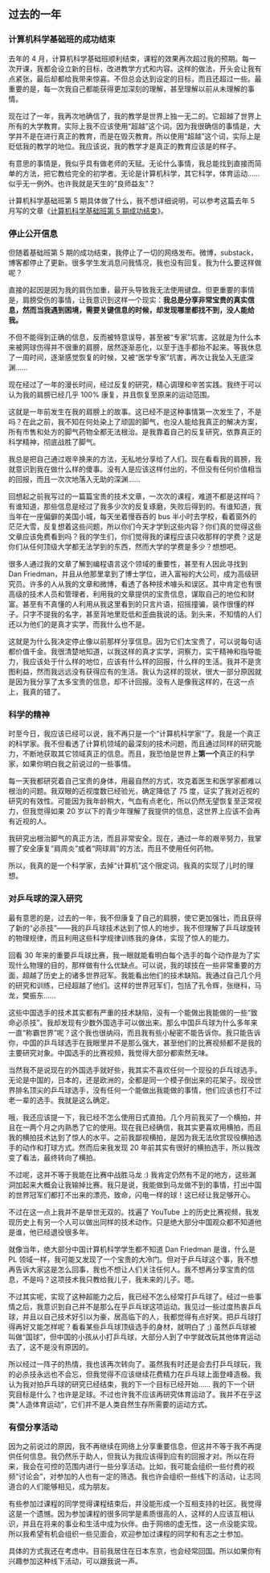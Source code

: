 <div class="inner">
<h2>过去的一年</h2>
<h3 id="计算机科学基础班的成功结束">计算机科学基础班的成功结束</h3>
<p>去年的 4 月，计算机科学基础班顺利结束，课程的效果再次超过我的预期。每一次开课，我都会设立新的目标，改进教学方式和内容。这样的做法，开头会让我有点紧张，最后却都给我带来惊喜。不但总会达到设定的目标，而且还超过一些。最重要的是，每一次我自己都能获得更加深刻的理解，甚至理解以前从未理解的事情。</p>
<p>现在过了一年，我再次地确信了，我的教学是世界上独一无二的。它超越了世界上所有的大学教育。实际上我不应该使用“超越”这个词。因为我很确信的事情是，大学并不是在进行真正的教育，而是在毁灭教育。所以使用“超越”这个词，实际上是贬低我的教学的地位。我应该说，我的教学才是真正的教育应该是的样子。</p>
<p>有意思的事情是，我似乎具有做老师的天赋。无论什么事情，我总能找到直接而简单的方法，把它教给完全的初学者。无论是计算机科学，其它科学，体育运动…… 似乎无一例外。也许我就是天生的“良师益友”？</p>
<p>计算机科学基础班第 5 期具体做了什么，我不想详细说明，可以参考这篇去年 5 月写的文章《<a href="https://www.yinwang.org/blog-cn/2024/05/03/cs5-completed">计算机科学基础班第 5 期成功结束</a>》。</p>
<h3 id="停止公开信息">停止公开信息</h3>
<p>但随着基础班第 5 期的成功结束，我停止了一切的网络发布。微博，substack，博客都停止了更新。很多学生发消息问我情况，我也没有回复。我为什么要这样做呢？</p>
<p>直接的起因是因为我的肩伤加重，最开头导致我无法使用键盘。但更重要的事情是，肩膀受伤的事情，让我意识到这样一个现实：<strong>我总是分享非常宝贵的真实信息，然而当我遇到困境，需要关键信息的时候，却发现哪里都找不到，没人能给我。</strong></p>
<p>不但不能得到正确的信息，反而被特意误导，甚至被“专家”坑害。这就是为什么本来被网球伤得并不很重的肩膀，居然逐渐恶化，以至于连手都抬不起来。等我休息了一周时间，逐渐感觉恢复的时候，又被“医学专家”坑害，再次让我坠入无底深渊……</p>
<p>现在经过了一年的漫长时间，经过反复的研究，精心调理和辛苦实践。我终于可以认为我的肩膀已经几乎 100% 康复，并且恢复至原来的运动范围。</p>
<p>这就是一年前发生在我的肩膀上的故事。这已经不是这种事情第一次发生了，不是吗？在此之前，我不知在何处染上了顽固的脚气，也没人能给我真正的解决方案，所有市售和处方的脚气药物全都无法根治。是我靠着自己的反复研究，依靠真正的科学精神，彻底战胜了脚气。</p>
<p>我总是把自己通过艰辛换来的方法，无私地分享给了人们。现在看看我的肩膀，我就意识到我在做什么样的傻事。没有人是应该这样付出的，不但没有任何价值相当的回报，而且一次次地落入无助的深渊……</p>
<p>回想起之前我写过的一篇篇宝贵的技术文章，一次次的课程，难道不都是这样吗？有谁知道，那些信息是经过了我多少次的反复琢磨，失败后得到的。有谁知道，我当年在一座偏僻的美国小城，每天坐着慢吞吞的 bus 半小时去学校，看着窗外的茫茫大雪，反复想着这些问题，所以你们今天才学到这些内容？你们真的觉得这些文章应该免费看到吗？我的学生们，你们觉得我的课程应该只收那样的学费？这是你们从任何顶级大学都无法学到的东西，然而大学的学费是多少？想想吧。</p>
<p>很多人通过我的文章了解到编程语言这个领域的重要性，甚至有人因此寻找到 Dan Friedman，并且从他那里拿到了博士学位，进入富裕的大公司，成为高级研究员。许多的人从我的文章和微博，看透了各种技术噱头和误区。其中肯定也有很高级的技术人员和管理者，利用我的文章提供的宝贵信息，谋取自己的地位和财富。甚至有不真懂的人利用从我这里看到的只言片语，招摇撞骗，装作很懂的样子。只字不提我的名字，甚至背地里贬低和歪曲我说的话。到头来，不知情的人们还以为他们的是真才实学，而我什么也不是。</p>
<p>这就是为什么我决定停止像以前那样分享信息。因为它们太宝贵了，可以说每句话都价值千金。我很清楚地知道，以我这样的真才实学，洞察力，实干精神和指导能力，我应该处于什么样的地位，应该有什么样的回报，什么样的生活。我并不是贪图利益，然而我远远没有获得应有的生活。我认为这样的现状，很大一部分原因就是因为我分享了太多宝贵的信息，却不计回报。没有人是像我这样的，在这一点上，我真的错了。</p>
<h3 id="科学的精神">科学的精神</h3>
<p>时至今日，我应该已经可以说，我不再只是一个“计算机科学家”了。我是一个真正的科学家。我不但看透了计算机领域的最深刻的技术问题，而且通过同样的研究能力，不断地获取其它领域真正的信息。而且，我恐怕是世界上<strong>第一个</strong>真正的科学家，如果你明白我之前说过的一些事情。</p>
<p>每一天我都研究着自己宝贵的身体，用最自然的方式，攻克着医生和医学家都难以根治的问题。我双眼的近视度数已经验光，确定降低了 75 度，证实了我对近视的研究的有效性。可能因为我年龄稍大，气血有点老化，所以仍然无望恢复至正常视力，但我觉得如果 20 岁以下的青少年理解了我提供的信息，这世界上应该不会再有近视的人。</p>
<p>我研究出根治脚气的真正方法，而且非常安全。现在，通过一年的艰辛努力，我掌握了安全康复“肩周炎”或者“网球肩”的方法，而且不使用任何药物。</p>
<p>所以，我真的是一个科学家，去掉“计算机”这个限定词。我真的实现了儿时的理想。</p>
<h3 id="对乒乓球的深入研究">对乒乓球的深入研究</h3>
<p>最有意思的是，过去的一年，我不但康复了自己的肩膀，使它更加强壮，而且获得了新的“必杀技”——我的乒乓球技术达到了惊人的地步。我不但理解了乒乓球旋转的物理规律，而且利用这些科学规律训练我的身体，实现了惊人的能力。</p>
<p>回看 30 年来的重要乒乓球比赛，我一眼就能看明白每个选手的每个动作是为了实现什么物理的目的，那样做有什么优缺点。可以说，我的球技在一些非常重要的方面，超越了历史上的诸多世界冠军。我能看出他们的技术缺陷。我通过自己几个月的研究和训练，已经超越了他们。这样的世界冠军们，包括了孔令辉，张继科，马龙，樊振东……</p>
<p>这些中国选手的技术其实都有严重的技术缺陷，没有一个能做出我能做的一些“致命必杀技”。我却发现有少数外国选手可以做出来。那么中国乒乓球为什么多年来一直“称霸世界”呢？这个我也很纳闷，而且我有些小秘密不能告诉你。我只能告诉你，中国的乒乓球选手在我眼里并不是那么强大，甚至他们的比赛视频都不是我的主要研究对象。中国选手的比赛视频，我觉得大部分都索然无味。</p>
<p>当然我不是说现在的外国选手就好些，我其实不喜欢任何一个现役的乒乓球选手。无论是中国的，日本的，还是欧洲的，全都是同一个模子倒出来的花架子。现役世界排名顶尖的乒乓球选手，没有任何一个能做出我能做的事情，他们应该也打不过老一辈的选手。我就是这么确定。</p>
<p>哦，我还应该提一下，我已经不怎么使用日式直拍。几个月前我买了一个横拍，并且在一两个月之内熟悉了它的使用。现在我已经确信，我其实更喜欢用横拍，而且我的横拍技术达到了惊人的水平。之前我鄙视横拍，是因为我无法欣赏现役横拍选手的动作和打球方式。然而后来我发现 20 年前其实有很好的横拍选手，所以我改变了看法，最终转向了横拍。</p>
<p>不过呢，这并不等于我能在比赛中战胜马龙 :) 我肯定仍然有不足的地方，这些漏洞加起来大概会让我输掉比赛。我只是说，我能做到马龙做不到的事情，打出中国的世界冠军们都打不出来的漂亮，致命，闪电一样的球！这已经让我足够开心。</p>
<p>不过在这一点上我并不是举世无双的。找遍了 YouTube 上的历史比赛视频，我发现历史上有另一个人可以做出同样的技术动作。只是绝大部分中国观众都不知道他是谁，他已经退役很多年。</p>
<p>就像当年，绝大部分中国计算机科学学生都不知道 Dan Friedman 是谁，什么是 PL 领域一样，我可能又发现了一个宝贵的大冷门。但对于乒乓球这个事，我不想再告诉大家这是怎么回事，我也不想让人们关注任何人。我不想再分享宝贵的信息，不是吗？这项技术我只教给我儿子，我未来的儿子。嗯。</p>
<p>不过其实呢，实现了这种超能力之后，我已经不怎么经常打乒乓球了。经过一些事情之后，我意识到自己并不是那么在乎乒乓球这项运动。我见过一些过度热衷乒乓球，并且以自己技术好引以为豪，居高临下的人，我都觉得有点好笑。把乒乓球打得再好又能怎样呢？看看某些乒乓球顶级选手的身材，就明白了 ;) 虽然乒乓球被叫做“国球”，但中国的小孩从小打乒乓球，大部分人到了中学就改玩其他体育运动去了，这不是没有原因的。</p>
<p>所以经过一阵子的热情，我也该再次转向了。虽然我有时还是会去打乒乓球玩，我的必杀技永远也不会忘，但我觉得不应该继续花费精力在乒乓球上面登峰造极。我认为我对拍乒乓球的研究已经结束，我的下一个目标已经开始…… 我的下一个研究目标是什么？也许是足球。不过也许我不应该再研究体育运动了。我并不在乎这类“人造体育运动”，它们并不是人类自然生存所需要的运动方式。</p>
<h3 id="有偿分享活动">有偿分享活动</h3>
<p>因为之前说过的原因，我不再继续在网络上分享重要信息，但这并不等于我不再提供任何信息。我仍然乐于助人，但我认为我应该得到应有的回报才对。所以在将来，我会在可控的范围内进行一些分享活动。比如，我可能会组织一些付费的视频“讨论会”，对参加的人也有一定的筛选。我也许会组织一些线下的活动，让志同道合的人们能够相见，成为朋友。</p>
<p>有些参加过课程的同学觉得课程结束后，并没能形成一个互相支持的社区。我觉得这是一个遗憾。因为参加课程的很多同学是素质很高的人，这样的人应该互相认识，并且在将来的事业和生活中成为伙伴。由于网络的虚无性，这一点没能实现。所以我希望有机会组织一些见面会，欢迎参加过课程的同学和有志之士参加。</p>
<p>具体的方式我还在考虑中。目前我居住在日本东京，也会经常回国。所以如果你有兴趣参加这种线下活动，可以跟我说一声。</p>
</div>
    